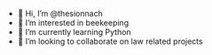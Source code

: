 - 👋 Hi, I’m @thesionnach
- 👀 I’m interested in beekeeping
- 🌱 I’m currently learning Python
- 💞️ I’m looking to collaborate on law related projects

<!---
thesionnach/thesionnach is a ✨ special ✨ repository because its `README.md` (this file) appears on your GitHub profile.
You can click the Preview link to take a look at your changes.
--->
